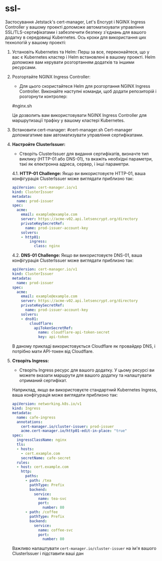 # ssl-
Застосування Jetstack's cert-manager, Let's Encrypt і NGINX Ingress Controller у вашому проекті допоможе автоматизувати управління SSL/TLS-сертифікатами і забезпечити безпеку з'єднань для вашого додатку в середовищі Kubernetes. Ось кроки для використання цих технологій у вашому проекті:

1. Установіть Kubernetes та Helm: Перш за все, переконайтеся, що у вас є Kubernetes кластер і Helm встановлені в вашому проекті. Helm допоможе вам керувати розгортанням додатків та іншими ресурсами.

2. Розгортайте NGINX Ingress Controller:

    - Для цього скористайтеся Helm для розгортання NGINX Ingress Controller. Виконайте наступні команди, щоб додати репозиторій і розгорнути контролер:
    
    #nginx.sh

    Це дозволить вам використовувати NGINX Ingress Controller для маршрутизації трафіку у вашому кластері Kubernetes.

3. Встановити cert-manager:
    #cert-manager.sh
    Cert-manager допомагатиме вам автоматизувати управління сертифікатами.

4. **Настройте ClusterIssuer:**

    - Створіть ClusterIssuer для видання сертифікатів, визначте тип виклику (HTTP-01 або DNS-01), та вкажіть необхідні параметри, такі як електронна адреса, сервер, і інші параметри.

    4.1. **HTTP-01 Challenge:** Якщо ви використовуєте HTTP-01, ваша конфігурація ClusterIssuer може виглядати приблизно так:

    ```yaml
    apiVersion: cert-manager.io/v1
    kind: ClusterIssuer
    metadata:
      name: prod-issuer
    spec:
      acme:
        email: example@example.com
        server: https://acme-v02.api.letsencrypt.org/directory
        privateKeySecretRef:
          name: prod-issuer-account-key
        solvers:
        - http01:
            ingress:
              class: nginx
    ```

    4.2. **DNS-01 Challenge:** Якщо ви використовуєте DNS-01, ваша конфігурація ClusterIssuer може виглядати приблизно так:

    ```yaml
    apiVersion: cert-manager.io/v1
    kind: ClusterIssuer
    metadata:
      name: prod-issuer
    spec:
      acme:
        email: example@example.com
        server: https://acme-v02.api.letsencrypt.org/directory
        privateKeySecretRef:
          name: prod-issuer-account-key
        solvers:
        - dns01:
            cloudflare:
              apiTokenSecretRef:
                name: cloudflare-api-token-secret
                key: api-token
    ```

    В даному прикладі використовується Cloudflare як провайдер DNS, і потрібно мати API-токен від Cloudflare.

5. **Створіть Ingress:**

    - Створіть Ingress ресурс для вашого додатку. У цьому ресурсі ви можете вказати маршрути для вашого додатку та налаштувати отриманий сертифікат.

    Наприклад, якщо ви використовуєте стандартний Kubernetes Ingress, ваша конфігурація може виглядати приблизно так:

    ```yaml
    apiVersion: networking.k8s.io/v1
    kind: Ingress
    metadata:
      name: cafe-ingress
      annotations:
        cert-manager.io/cluster-issuer: prod-issuer
        acme.cert-manager.io/http01-edit-in-place: "true"
    spec:
      ingressClassName: nginx
      tls:
      - hosts:
        - cert.example.com
        secretName: cafe-secret
      rules:
      - host: cert.example.com
        http:
          paths:
          - path: /tea
            pathType: Prefix
            backend:
              service:
                name: tea-svc
                port:
                  number: 80
          - path: /coffee
            pathType: Prefix
            backend:
              service:
                name: coffee-svc
                port:
                  number: 80
    ```

    Важливо налаштувати `cert-manager.io/cluster-issuer` на ім'я вашого ClusterIssuer і підставити ваші дан
